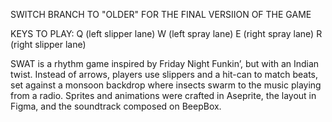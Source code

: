 SWITCH BRANCH TO "OLDER" FOR THE FINAL VERSIION OF THE GAME


KEYS TO PLAY:
Q (left slipper lane)
W (left spray lane)
E (right spray lane) 
R (right slipper lane) 



SWAT is a rhythm game inspired by Friday Night Funkin’, but with an Indian twist. Instead of arrows, players use slippers and a hit-can to match beats, set against a monsoon backdrop where insects swarm to the music playing from a radio. Sprites and animations were crafted in Aseprite, the layout in Figma, and the soundtrack composed on BeepBox.
